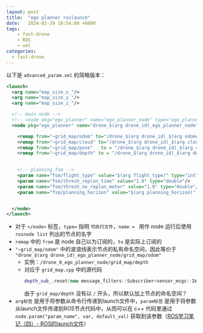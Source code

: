 ```yaml
---
layout: post
title:  "ego planner roslaunch"
date:   2024-02-29 10:54:00 +0800
tags: 
    - fast-drone
    - ROS
    - xml
categories:
  - fast-drone
---
```


以下是 `advanced_param.xml` 的简略版本：
```xml
<launch>
  <arg name="map_size_x_"/>
  <arg name="map_size_y_"/>
  <arg name="map_size_z_"/>

  <!-- main node -->
  <!-- <node pkg="ego_planner" name="ego_planner_node" type="ego_planner_node" output="screen" launch-prefix="valgrind"> -->
  <node pkg="ego_planner" name="drone_$(arg drone_id)_ego_planner_node" type="ego_planner_node" output="screen">

    <remap from="~grid_map/odom" to="/drone_$(arg drone_id)_$(arg odometry_topic)"/>
    <remap from="~grid_map/cloud" to="/drone_$(arg drone_id)_$(arg cloud_topic)"/>
    <remap from="~grid_map/pose"   to = "/drone_$(arg drone_id)_$(arg camera_pose_topic)"/> 
    <remap from="~grid_map/depth" to = "/drone_$(arg drone_id)_$(arg depth_topic)"/>
    

    <!-- planning fsm -->
    <param name="fsm/flight_type" value="$(arg flight_type)" type="int"/>
    <param name="fsm/thresh_replan_time" value="1.0" type="double"/>
    <param name="fsm/thresh_no_replan_meter" value="1.0" type="double"/>
    <param name="fsm/planning_horizon" value="$(arg planning_horizon)" type="double"/>


  </node>
</launch>
```
- 对于 `</node>` 标签，`type=` 指明 `可执行文件`，`name = ` 用作 node 运行后使用 `rosnode list` 列出的节点的名字
- `remap` 中的 `from` 是 node 自己以为订阅的，`to` 是实际上订阅的
- `"~grid_map/odom"` 中的波浪线表示节点的私有命名空间，因此等价于 `"drone_$(arg drone_id)_ego_planner_node/grid_map/odom"`
    - 实例：`/drone_0_ego_planner_node/grid_map/depth`
    - 对应于 `grid_map.cpp` 中的源代码
        ```c++
        depth_sub_.reset(new message_filters::Subscriber<sensor_msgs::Image>(node_, "grid_map/depth", 50));
        ```
        由于 `grid_map/depth` 没有以 `/` 开头，所以默认加上节点的命名空间？
- `arg标签` 是用于将参数从命令行传递到launch文件中，`param标签` 是用于将参数从launch文件传递到ROS节点代码中，从而可以在 c++ 代码里通过 `node.param("param_name", var, default_val)` 获取到该参数（[ROS学习笔记（四）- ROS的launch文件](https://www.cnblogs.com/lihan829/p/17341176.html)）
    
